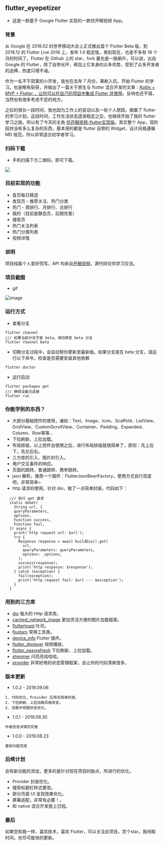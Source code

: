 ## flutter_eyepetizer

- 这是一款基于 Google Flutter 实现的一款仿开眼视频 App。

### 背景

从 Google 在 2018.02 的世界移动大会上正式推出首个 Flutter Beta 版，到 2018.12 的 Flutter Live 2018 上，发布 1.0 稳定版，再到现在，也差不多有 18 个月的时间了。Flutter 在 Github 上的 star、fork 量也是一路飙升，可以说，出自 Google 的 Flutter，除了自带光环，再加上它本身的众多优势，受到了众多开发者的追捧，热度只增不减。

作为一名不干寂寞的小开发，我也在去年 7 月份，果断入坑，开始 Flutter 的学习。也是略有斩获，并输出了一篇关于原生与 flutter 混合开发的文章：[Kotlin + MVP + Flutter ，让你可以在自己的项目中集成 Flutter 并使用](https://juejin.im/post/5b75491ef265da283719d0e7)。反响也还不错，当然也有很多考虑不足的地方。

之后的很长一段时间，我也因为工作上的变动以及一些个人原因，搁置了 flutter 的学习计划。这段时间，工作生活状态逐渐稳定之后，也继续开始了我的 flutter 学习之路。所以有了今天的主角 [仿开眼视频-flutter实现版](https://github.com/JD-CP/flutter_eyepetizer)。其实整个 App，现阶段并没有多么复杂的东西，基本用的都是 flutter 自带的 Widget，设计风格遵循 MD 规范，所以非常适合初学者学习。

### 扫码下载

- 手机扫描下方二维码，即可下载。

![](https://user-gold-cdn.xitu.io/2019/8/23/16cbca072afa5b81?w=234&h=234&f=png&s=3800)

### 目前实现的功能

- 首页每日精选
- 发现页 - 推荐关注、热门分类
- 热门 - 周排行、月排行、总排行
- 我的（目前是静态页，后期完善）
- 搜索页
- 热门关注列表
- 热门分类列表
- 视频详情

### 说明

项目纯属个人爱好而写，API 均来自[开眼视频](https://www.kaiyanapp.com/)，源代码仅供学习交流。

### 项目截图

- gif

![image](https://github.com/JD-CP/flutter_eyepetizer/blob/master/gif/gif_eyepetizer.gif)

### 运行方式

- 查看分支

```
flutter channel
/// 如果当前分支不是 beta，请切换至 beta 分支
flutter channel beta
```
- 切换分支过程中，会自动帮你更新至最新版。如果分支是在 beta 分支，请运行以下命令，检查是否需要安装其他依赖

```
flutter doctor
```
- 运行启动

```
flutter packages get
/// 确保设备已连接
flutter run
```

### 你能学到的东西？

- 大部分基础控件的使用，诸如：Text、Image、Icon、Scaffold、ListView、GridView、CustomScrollView、Container、Padding、Expanded、Column、Row等等...
- 下拉刷新、上拉加载。
- 布局排版，以上控件会使用之后，进行布局排版就很简单了，原则：先上后下，先左后右。
- 三方库的引入、图片的引入。
- 用户交互事件的响应。
- 页面的跳转，普通跳转、携参跳转。
- json 解析。推荐一个插件：FlutterJsonBeanFactory，使用方式自行百度吧，非常简单~
- http 请求的使用。针对 dio，做了一点简单封装，代码如下：

```
  /// 执行 get 请求
  static doGet(
    String url, {
    queryParameters,
    options,
    Function success,
    Function fail,
  }) async {
    print('http request url: $url');
    try {
      Response response = await buildDio().get(
        url,
        queryParameters: queryParameters,
        options: _options,
      );
      success(response);
      print('http response: $response');
    } catch (exception) {
      fail(exception);
      print('http request fail: $url --- $exception');
    }
  }
```

### 用到的三方库

- [dio](https://github.com/flutterchina/dio)  强大的 Http 请求库。
- [cached_network_image](https://github.com/renefloor/flutter_cached_network_image)  更加灵活方便的图片加载框架。
- [fluttertoast](https://github.com/PonnamKarthik/FlutterToast) 吐司。
- [flustars](https://github.com/Sky24n/flustars)  常用工具类。
- [device_info](https://github.com/flutter/plugins) Flutter 插件。
- [flutter_ijkplayer](https://github.com/CaiJingLong/flutter_ijkplayer) 视频播放。
- [flutter_easyrefresh](https://github.com/xuelongqy/flutter_easyrefresh) 下拉刷新、上拉加载。
- [shimmer](https://github.com/hnvn/flutter_shimmer) 闪亮亮哈哈哈。
- [provider](https://github.com/rrousselGit/provider) 非常好用的状态管理框架，会让你的代码清爽很多。

### 版本更新

- 1.0.2 - 2019.09.06
```
1. 代码优化，Provider 应用及简单封装。
2. 下拉刷新、上拉加载风格改变。
3. 加载中视图状态优化。
```

- 1.0.1 - 2019.08.30

```
作者信息详情页完善
```

- 1.0.0 - 2019.08.23

```
基础功能完成
```

### 后续计划

会有新功能的添加，更多的是针对现在项目的缺点，所进行的优化。

- Provider 封装优化。
- 搜索标题栏样式更改。
- 部分页面 UI 呈现效果优化。
- 屏幕适配，非常有必要！。
- 和 native 混合开发提上日程。

### 最后

如果您和我一样，喜欢技术，喜欢 Flutter，可以关注此项目，赏个star。我闲暇时间，也尽可能快的更新。
